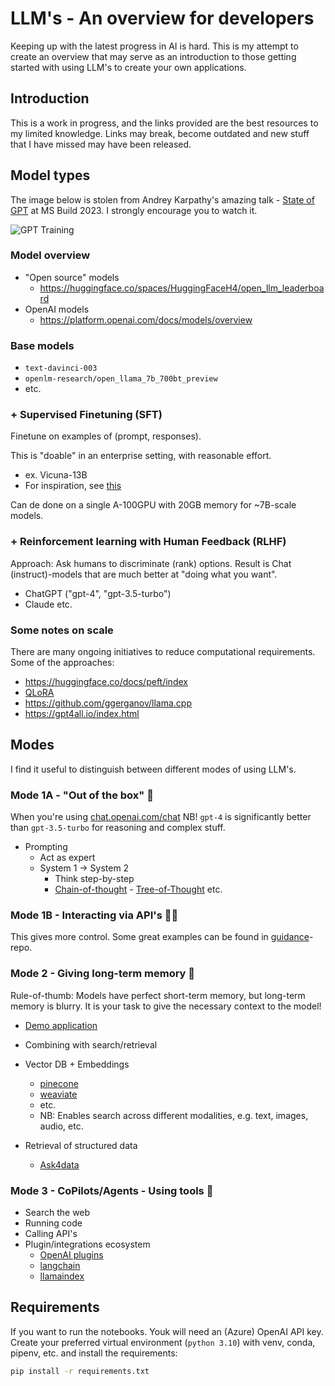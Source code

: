 # LLM's - An overview for developers

Keeping up with the latest progress in AI is hard.
This is my attempt to create an overview that may serve as an introduction to those getting started with using LLM's to create your own applications.

## Introduction

This is a work in progress, and the links provided are the best resources to my limited knowledge.
Links may break, become outdated and new stuff that I have missed may have been released.

## Model types

The image below is stolen from Andrey Karpathy's amazing talk - [State of GPT](https://www.youtube.com/watch?v=bZQun8Y4L2A) at MS Build 2023.
I strongly encourage you to watch it.

![GPT Training](https://github.com/thomasht86/llm-meetup/assets/24563696/e7a6fc7e-dc72-4dce-852a-59ac31936708)

### Model overview

- "Open source" models
  - https://huggingface.co/spaces/HuggingFaceH4/open_llm_leaderboard
- OpenAI models
  - https://platform.openai.com/docs/models/overview

### Base models

- `text-davinci-003`
- `openlm-research/open_llama_7b_700bt_preview`
- etc.
  
### + Supervised Finetuning (SFT)

Finetune on examples of (prompt, responses).

This is "doable" in an enterprise setting, with reasonable effort.

- ex. Vicuna-13B
- For inspiration, see [this](https://modal.com/docs/guide/slack-finetune)

Can de done on a single A-100GPU with 20GB memory for ~7B-scale models.

### + Reinforcement learning with Human Feedback (RLHF)

Approach: Ask humans to discriminate (rank) options.
Result is Chat (instruct)-models that are much better at "doing what you want".

- ChatGPT ("gpt-4", "gpt-3.5-turbo")
- Claude etc.

### Some notes on scale

There are many ongoing initiatives to reduce computational requirements.
Some of the approaches:

- https://huggingface.co/docs/peft/index
- [QLoRA](https://arxiv.org/abs/2305.14314)
- https://github.com/ggerganov/llama.cpp
- https://gpt4all.io/index.html

## Modes

I find it useful to distinguish between different modes of using LLM's.

### Mode 1A - "Out of the box" 💬

When you're using [chat.openai.com/chat](chat.openai.com/chat)
NB! `gpt-4` is significantly better than `gpt-3.5-turbo` for reasoning and complex stuff.

- Prompting
  - Act as expert
  - System 1 -> System 2
    - Think step-by-step
    - [Chain-of-thought](https://arxiv.org/abs/2201.11903) - [Tree-of-Thought](https://arxiv.org/abs/2305.08291) etc.
  
### Mode 1B - Interacting via API's 👩‍💻

This gives more control.
Some great examples can be found in [guidance](https://github.com/microsoft/guidance)-repo.

### Mode 2 - Giving long-term memory 🧠

Rule-of-thumb: Models have perfect short-term memory, but long-term memory is blurry.
It is your task to give the necessary context to the model!

- [Demo application](https://npd.fabriqai.com/)
- Combining with search/retrieval
- Vector DB + Embeddings
  - [pinecone](https://www.pinecone.io/)
  - [weaviate](https://weaviate.io/)
  - etc.
  - NB: Enables search across different modalities, e.g. text, images, audio, etc.

- Retrieval of structured data
  - [Ask4data](https://databutton.com/v/3po3yed0)

### Mode 3 - CoPilots/Agents - Using tools 🔧

- Search the web
- Running code
- Calling API's
- Plugin/integrations ecosystem
  - [OpenAI plugins](https://platform.openai.com/docs/plugins/introduction)
  - [langchain](https://docs.langchain.com/docs/)
  - [llamaindex](https://gpt-index.readthedocs.io/en/latest/index.html)

## Requirements

If you want to run the notebooks. Youk will need an (Azure) OpenAI API key.
Create your preferred virtual environment (`python 3.10`) with venv, conda, pipenv, etc. and install the requirements:

```bash
pip install -r requirements.txt
```
